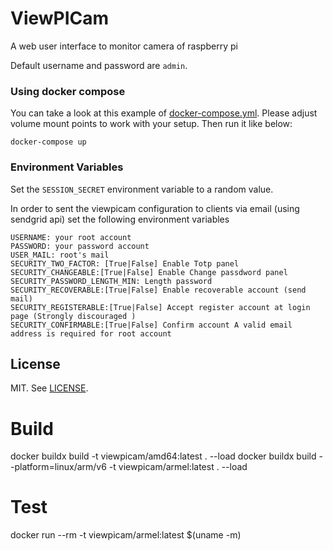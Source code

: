 # ViewPICam

A web user interface to monitor camera of raspberry pi

Default username and password are `admin`.

### Using docker compose

You can take a look at this example of [docker-compose.yml](https://github.com/Cyr-ius/viewpicam/tree/master/example). Please adjust volume mount points to work with your setup. Then run it like below:

```
docker-compose up
```

### Environment Variables


Set the `SESSION_SECRET` environment variable to a random value.

In order to sent the viewpicam configuration to clients via email (using sendgrid api) set the following environment variables

```
USERNAME: your root account
PASSWORD: your password account
USER_MAIL: root's mail
SECURITY_TWO_FACTOR: [True|False] Enable Totp panel
SECURITY_CHANGEABLE:[True|False] Enable Change passdword panel
SECURITY_PASSWORD_LENGTH_MIN: Length password
SECURITY_RECOVERABLE:[True|False] Enable recoverable account (send mail)
SECURITY_REGISTERABLE:[True|False] Accept register account at login page (Strongly discouraged )
SECURITY_CONFIRMABLE:[True|False] Confirm account A valid email address is required for root account
```

## License
MIT. See [LICENSE](https://github.com/cyr-ius/viewpicam/blob/master/LICENSE).

# Build
docker buildx build -t viewpicam/amd64:latest . --load
docker buildx build --platform=linux/arm/v6 -t viewpicam/armel:latest . --load

# Test
docker run --rm -t viewpicam/armel:latest $(uname -m)